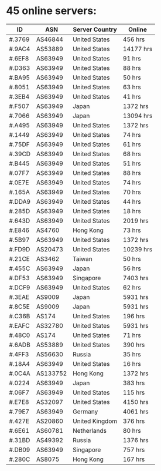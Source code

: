 # 45 online servers:

| ID | ASN | Server Country | Online |
| ------ | ------ | ------ | ------ |
| #.3769 | AS46844 | United States | 456 hrs |
| #.9AC4 | AS53889 | United States | 14177 hrs |
| #.6EF8 | AS63949 | United States | 91 hrs |
| #.D363 | AS63949 | United States | 88 hrs |
| #.BA95 | AS63949 | United States | 50 hrs |
| #.8051 | AS63949 | United States | 63 hrs |
| #.3EB4 | AS63949 | United States | 41 hrs |
| #.F507 | AS63949 | Japan | 1372 hrs |
| #.7066 | AS63949 | Japan | 13094 hrs |
| #.A495 | AS63949 | United States | 1372 hrs |
| #.1449 | AS63949 | United States | 74 hrs |
| #.75DF | AS63949 | United States | 61 hrs |
| #.39CD | AS63949 | United States | 68 hrs |
| #.B445 | AS63949 | United States | 51 hrs |
| #.07F7 | AS63949 | United States | 88 hrs |
| #.0E7E | AS63949 | United States | 74 hrs |
| #.165A | AS63949 | United States | 70 hrs |
| #.DDA9 | AS63949 | United States | 44 hrs |
| #.285D | AS63949 | United States | 18 hrs |
| #.643D | AS63949 | United States | 2019 hrs |
| #.E846 | AS4760 | Hong Kong | 73 hrs |
| #.5B97 | AS63949 | United States | 1372 hrs |
| #.FD9D | AS20473 | United States | 10239 hrs |
| #.21CE | AS3462 | Taiwan | 50 hrs |
| #.455C | AS63949 | Japan | 56 hrs |
| #.DF53 | AS63949 | Singapore | 7403 hrs |
| #.DCF9 | AS63949 | United States | 62 hrs |
| #.3EAE | AS9009 | Japan | 5931 hrs |
| #.8C5E | AS9009 | Japan | 5931 hrs |
| #.C36B | AS174 | United States | 196 hrs |
| #.EAFC | AS32780 | United States | 5931 hrs |
| #.48C0 | AS174 | United States | 71 hrs |
| #.6ADB | AS53889 | United States | 390 hrs |
| #.4FF3 | AS56630 | Russia | 35 hrs |
| #.18A4 | AS63949 | United States | 16 hrs |
| #.0C4A | AS133752 | Hong Kong | 1372 hrs |
| #.0224 | AS63949 | Japan | 383 hrs |
| #.06F7 | AS63949 | United States | 115 hrs |
| #.E7E8 | AS32097 | United States | 4150 hrs |
| #.79E7 | AS63949 | Germany | 4061 hrs |
| #.427E | AS20860 | United Kingdom | 376 hrs |
| #.6E61 | AS60781 | Netherlands | 80 hrs |
| #.31BD | AS49392 | Russia | 1376 hrs |
| #.DB09 | AS63949 | Singapore | 757 hrs |
| #.280C | AS8075 | Hong Kong | 167 hrs |

